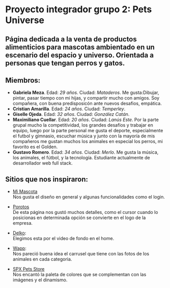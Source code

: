 # Proyecto integrador grupo 2: Pets Universe

## Página dedicada a la venta de productos alimenticios para mascotas ambientado en un escenario del espacio y universo. Orientada a personas que tengan perros y gatos.

## Miembros:

* **Gabriela Meza**. Edad: *29 años*. Ciudad: *Mataderos*. Me gusta:Dibujar, pintar, pasar tiempo con mi hijas, y compartir mucho con amigos. Soy compañera, con buena predisposicón ante nuevos desafios, empática.
* **Cristian Amarilla**. Edad: *24 años*. Ciudad: *Temperley*.
* **Giselle Ojeda**. Edad: *32 años*. Ciudad: *González Catán*.
* **Maximiliano Cuellar**. Edad: *20 años*. Ciudad: *Lanús Este*. Por la parte grupal mucho la competitividad, los grandes desafíos y trabajar en equipo, luego por la parte personal me gusta el deporte, especialmente el futbol y gimnasio, escuchar música y junto con la mayoría de mis compañeros me gustan muchos los animales en especial los perros, mi favorito es el Golden.
* **Gustavo Romero**. Edad: *34 años*. Ciudad: *Merlo*. Me gusta la música, los animales, el fútbol, y la tecnología. Estudiante actualmente de desarrollador web full stack. 

## Sitios que nos inspiraron:

* [Mi Mascota](https://ar.miscota.com/)  
Nos gusta el diseño en general y algunas funcionalidades como el login.

* [Porotos](https://porotos.com.ar/)  
De esta página nos gustó muchos detalles, como el cursor cuando lo posicionas en determinada opción se convierte en el logo de la empresa.

* [Delko](https://delkoalimentos.com.ar/home):  
Elegimos esta por el video de fondo en el home.

* [Wapp](https://www.somoswapp.com.ar/):  
Nos pareció buena idea el carrusel que tiene con las fotos de los animales en cada categoria.  

* [SPX Pets Store](https://spxpetstore.com/collections/pet-beds-mat)  
Nos encantó la paleta de colores que se complementan con las imágenes y el dinamismo.

